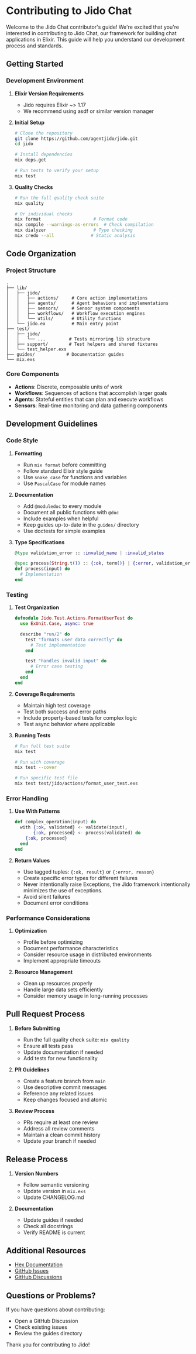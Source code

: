 # Contributing to Jido Chat

Welcome to the Jido Chat contributor's guide! We're excited that you're interested in contributing to Jido Chat, our framework for building chat applications in Elixir. This guide will help you understand our development process and standards.

## Getting Started

### Development Environment

1. **Elixir Version Requirements**

   - Jido requires Elixir ~> 1.17
   - We recommend using asdf or similar version manager

2. **Initial Setup**

   ```bash
   # Clone the repository
   git clone https://github.com/agentjido/jido.git
   cd jido

   # Install dependencies
   mix deps.get

   # Run tests to verify your setup
   mix test
   ```

3. **Quality Checks**

   ```bash
   # Run the full quality check suite
   mix quality

   # Or individual checks
   mix format                    # Format code
   mix compile --warnings-as-errors  # Check compilation
   mix dialyzer                  # Type checking
   mix credo --all              # Static analysis
   ```

## Code Organization

### Project Structure

```
.
├── lib/
│   ├── jido/
│   │   ├── actions/     # Core action implementations
│   │   ├── agents/      # Agent behaviors and implementations
│   │   ├── sensors/     # Sensor system components
│   │   ├── workflows/   # Workflow execution engines
│   │   └── utils/       # Utility functions
│   └── jido.ex          # Main entry point
├── test/
│   ├── jido/
│   │   └── ...         # Tests mirroring lib structure
│   ├── support/        # Test helpers and shared fixtures
│   └── test_helper.exs
├── guides/            # Documentation guides
└── mix.exs
```

### Core Components

- **Actions**: Discrete, composable units of work
- **Workflows**: Sequences of actions that accomplish larger goals
- **Agents**: Stateful entities that can plan and execute workflows
- **Sensors**: Real-time monitoring and data gathering components

## Development Guidelines

### Code Style

1. **Formatting**

   - Run `mix format` before committing
   - Follow standard Elixir style guide
   - Use `snake_case` for functions and variables
   - Use `PascalCase` for module names

2. **Documentation**

   - Add `@moduledoc` to every module
   - Document all public functions with `@doc`
   - Include examples when helpful
   - Keep guides up-to-date in the `guides/` directory
   - Use doctests for simple examples

3. **Type Specifications**

   ```elixir
   @type validation_error :: :invalid_name | :invalid_status

   @spec process(String.t()) :: {:ok, term()} | {:error, validation_error()}
   def process(input) do
     # Implementation
   end
   ```

### Testing

1. **Test Organization**

   ```elixir
   defmodule Jido.Test.Actions.FormatUserTest do
     use ExUnit.Case, async: true

     describe "run/2" do
       test "formats user data correctly" do
         # Test implementation
       end

       test "handles invalid input" do
         # Error case testing
       end
     end
   end
   ```

2. **Coverage Requirements**

   - Maintain high test coverage
   - Test both success and error paths
   - Include property-based tests for complex logic
   - Test async behavior where applicable

3. **Running Tests**

   ```bash
   # Run full test suite
   mix test

   # Run with coverage
   mix test --cover

   # Run specific test file
   mix test test/jido/actions/format_user_test.exs
   ```

### Error Handling

1. **Use With Patterns**

   ```elixir
   def complex_operation(input) do
     with {:ok, validated} <- validate(input),
          {:ok, processed} <- process(validated) do
       {:ok, processed}
     end
   end
   ```

2. **Return Values**
   - Use tagged tuples: `{:ok, result}` or `{:error, reason}`
   - Create specific error types for different failures
   - Never intentionally raise Exceptions, the Jido framework intentionally minimizes the use of exceptions.
   - Avoid silent failures
   - Document error conditions

### Performance Considerations

1. **Optimization**

   - Profile before optimizing
   - Document performance characteristics
   - Consider resource usage in distributed environments
   - Implement appropriate timeouts

2. **Resource Management**
   - Clean up resources properly
   - Handle large data sets efficiently
   - Consider memory usage in long-running processes

## Pull Request Process

1. **Before Submitting**

   - Run the full quality check suite: `mix quality`
   - Ensure all tests pass
   - Update documentation if needed
   - Add tests for new functionality

2. **PR Guidelines**

   - Create a feature branch from `main`
   - Use descriptive commit messages
   - Reference any related issues
   - Keep changes focused and atomic

3. **Review Process**
   - PRs require at least one review
   - Address all review comments
   - Maintain a clean commit history
   - Update your branch if needed

## Release Process

1. **Version Numbers**

   - Follow semantic versioning
   - Update version in `mix.exs`
   - Update CHANGELOG.md

2. **Documentation**
   - Update guides if needed
   - Check all docstrings
   - Verify README is current

## Additional Resources

- [Hex Documentation](https://hexdocs.pm/jido)
- [GitHub Issues](https://github.com/agentjido/jido/issues)
- [GitHub Discussions](https://github.com/agentjido/jido/discussions)

## Questions or Problems?

If you have questions about contributing:

- Open a GitHub Discussion
- Check existing issues
- Review the guides directory

Thank you for contributing to Jido!

